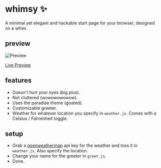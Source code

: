# whimsy ✨

A minimal yet elegant and hackable start page for your browser, designed on a whim.

## preview

![Preview](https://i.imgur.com/S7s8Rce.png)

[Live Preview](https://whimsy-ruby.vercel.app)

## features

- Doesn't hurt your eyes (big plus).
- Not cluttered (wowowowowow).
- Uses the paradise theme (goated).
- Customizable greeter.
- Weather for whatever location you specify in `weather.js`. Comes with a Celsius / Fahrenheit toggle.

## setup

- Grab a [openweathermap](https://openweathermap.org) api key for the weather and toss it in `weather.js`. Also specify the location.
- Change your name for the greeter in `greet.js`.
- Done.
